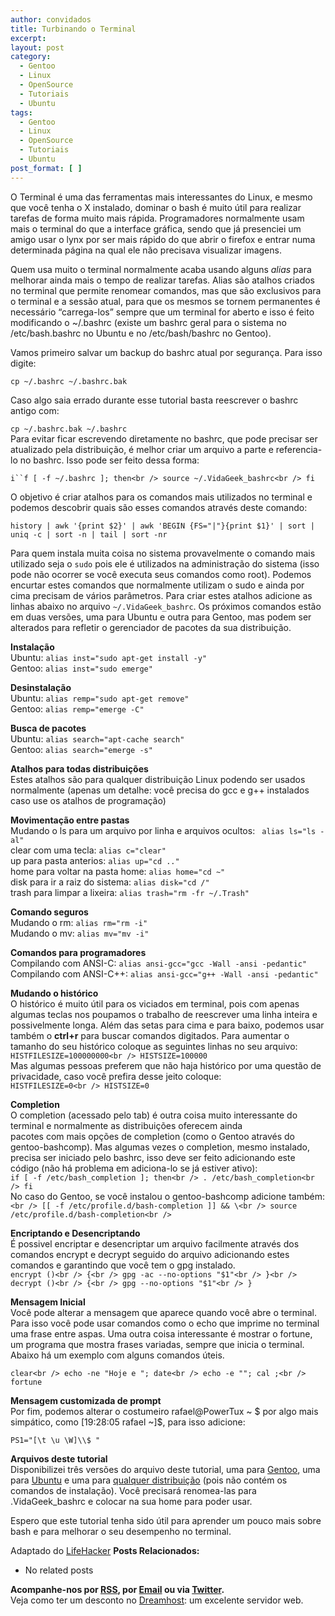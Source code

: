 ```yaml
---
author: convidados
title: Turbinando o Terminal
excerpt:
layout: post
category:
  - Gentoo
  - Linux
  - OpenSource
  - Tutoriais
  - Ubuntu
tags:
  - Gentoo
  - Linux
  - OpenSource
  - Tutoriais
  - Ubuntu
post_format: [ ]
---
```

O Terminal é uma das ferramentas mais interessantes do Linux, e mesmo que você tenha o X instalado, dominar o bash é muito útil para realizar tarefas de forma muito mais rápida. Programadores normalmente usam mais o terminal do que a interface gráfica, sendo que já presenciei um amigo usar o lynx por ser mais rápido do que abrir o firefox e entrar numa determinada página na qual ele não precisava visualizar imagens.

Quem usa muito o terminal normalmente acaba usando alguns *alias* para melhorar ainda mais o tempo de realizar tarefas. Alias são atalhos criados no terminal que permite renomear comandos, mas que são exclusivos para o terminal e a sessão atual, para que os mesmos se tornem permanentes é necessário “carrega-los” sempre que um terminal for aberto e isso é feito modificando o ~/.bashrc (existe um bashrc geral para o sistema no /etc/bash.bashrc no Ubuntu e no /etc/bash/bashrc no Gentoo).

Vamos primeiro salvar um backup do bashrc atual por segurança. Para isso digite:

`cp ~/.bashrc ~/.bashrc.bak`

Caso algo saia errado durante esse tutorial basta reescrever o bashrc antigo com:

`cp ~/.bashrc.bak ~/.bashrc`  
Para evitar ficar escrevendo diretamente no bashrc, que pode precisar ser atualizado pela distribuição, é melhor criar um arquivo a parte e referencia-lo no bashrc. Isso pode ser feito dessa forma:

`i``f [ -f ~/.bashrc ]; then<br />
source ~/.VidaGeek_bashrc<br />
fi`

O objetivo é criar atalhos para os comandos mais utilizados no terminal e podemos descobrir quais são esses comandos através deste comando:

`history | awk '{print $2}' | awk 'BEGIN {FS="|"}{print $1}' | sort | uniq -c | sort -n | tail | sort -nr`

Para quem instala muita coisa no sistema provavelmente o comando mais utilizado seja o `sudo` pois ele é utilizados na administração do sistema (isso pode não ocorrer se você executa seus comandos como root). Podemos encurtar estes comandos que normalmente utilizam o sudo e ainda por cima precisam de vários parâmetros. Para criar estes atalhos adicione as linhas abaixo no arquivo `~/.VidaGeek_bashrc`. Os próximos comandos estão em duas versões, uma para Ubuntu e outra para Gentoo, mas podem ser alterados para refletir o gerenciador de pacotes da sua distribuição.

**Instalação**  
Ubuntu: `alias inst="sudo apt-get install -y"`  
Gentoo: `alias inst="sudo emerge"`

**Desinstalação**  
Ubuntu: `alias remp="sudo apt-get remove"`  
Gentoo: `alias remp="emerge -C"`

**Busca de pacotes**  
Ubuntu: `alias search="apt-cache search"`  
Gentoo: `alias search="emerge -s"`

**Atalhos para todas distribuições**  
Estes atalhos são para qualquer distribuição Linux podendo ser usados normalmente (apenas um detalhe: você precisa do gcc e g++ instalados caso use os atalhos de programação)

**Movimentação entre pastas**  
Mudando o ls para um arquivo por linha e arquivos ocultos: ` alias ls="ls -al"`  
clear com uma tecla: ` alias c="clear" `  
up para pasta anterios: `alias up="cd .."`  
home para voltar na pasta home: `alias home="cd ~"`  
disk para ir a raiz do sistema: `alias disk="cd /"`  
trash para limpar a lixeira: `alias trash="rm -fr ~/.Trash"`

**Comando seguros**  
Mudando o rm: `alias rm="rm -i"`  
Mudando o mv: `alias mv="mv -i" `

**Comandos para programadores**  
Compilando com ANSI-C: `alias ansi-gcc="gcc -Wall -ansi -pedantic"`  
Compilando com ANSI-C++: `alias ansi-gcc="g++ -Wall -ansi -pedantic"`

**Mudando o histórico**  
O histórico é muito útil para os viciados em terminal, pois com apenas algumas teclas nos poupamos o trabalho de reescrever uma linha inteira e possivelmente longa. Além das setas para cima e para baixo, podemos usar também o **ctrl+r** para buscar comandos digitados. Para aumentar o tamanho do seu histórico coloque as seguintes linhas no seu arquivo:  
`HISTFILESIZE=100000000<br />
HISTSIZE=100000`  
Mas algumas pessoas preferem que não haja histórico por uma questão de privacidade, caso você prefira desse jeito coloque:  
`HISTFILESIZE=0<br />
HISTSIZE=0`

**Completion**  
O completion (acessado pelo tab) é outra coisa muito interessante do terminal e normalmente as distribuições oferecem ainda  
pacotes com mais opções de completion (como o Gentoo através do gentoo-bashcomp). Mas algumas vezes o completion, mesmo instalado, precisa ser iniciado pelo bashrc, isso deve ser feito adicionando este código (não há problema em adiciona-lo se já estiver ativo):  
`if [ -f /etc/bash_completion ]; then<br />
. /etc/bash_completion<br />
fi`  
No caso do Gentoo, se você instalou o gentoo-bashcomp adicione também:`<br />
[[ -f /etc/profile.d/bash-completion ]] && \<br />
source /etc/profile.d/bash-completion<br />
`

**Encriptando e Desencriptando**  
É possivel encriptar e desencriptar um arquivo facilmente através dos comandos encrypt e decrypt seguido do arquivo adicionando estes comandos e garantindo que você tem o gpg instalado.  
`encrypt ()<br />
{<br />
gpg -ac --no-options "$1"<br />
}<br />
decrypt ()<br />
{<br />
gpg --no-options "$1"<br />
}`

**Mensagem Inicial**  
Você pode alterar a mensagem que aparece quando você abre o terminal. Para isso você pode usar comandos como o echo que imprime no terminal uma frase entre aspas. Uma outra coisa interessante é mostrar o fortune, um programa que mostra frases variadas, sempre que inicia o terminal. Abaixo há um exemplo com alguns comandos úteis.

`clear<br />
echo -ne "Hoje e "; date<br />
echo -e ""; cal ;<br />
fortune`

**Mensagem customizada de prompt**  
Por fim, podemos alterar o costumeiro rafael@PowerTux ~ $ por algo mais simpático, como [19:28:05 rafael ~]$, para isso adicione:

`PS1="[\t \u \W]\\$ "`

**Arquivos deste tutorial**  
Disponibilizei três versões do arquivo deste tutorial, uma para [Gentoo][1], uma para [Ubuntu][2] e uma para [qualquer distribuição][3] (pois não contém os comandos de instalação). Você precisará renomea-las para .VidaGeek_bashrc e colocar na sua home para poder usar.

Espero que este tutorial tenha sido útil para aprender um pouco mais sobre bash e para melhorar o seu desempenho no terminal.

Adaptado do [LifeHacker][4] 
**Posts Relacionados:** 
*   No related posts









**Acompanhe-nos por [ RSS][6], por [Email][7] ou via [Twitter][8].**  
Veja como ter um desconto no [Dreamhost][9]: um excelente servidor web.

 [1]: http://vidageek.net/public/VidaGeek_bashrc_gentoo "VidaGeek_bashrc para gentoo"
 [2]: http://vidageek.net/public/VidaGeek_bashrc_ubuntu "VidaGeek_bashrc para Ubuntu"
 [3]: http://vidageek.net/public/VidaGeek_bashrc_all "VidaGeek_bashrc para qualquer distribuição"
 [4]: http://lifehacker.com/software/how-to/turbocharge-your-terminal-274317.php "How To Life Hacker - How To: Turbocharge your terminal"
 [5]: https://twitter.com/share
 [6]: http://feeds.feedburner.com/VidaGeek
 [7]: http://feedburner.google.com/fb/a/mailverify?uri=VidaGeek&loc=pt_BR
 [8]: http://twitter.com/blogvidageek
 [9]: http://vidageek.net/dreamhost/

